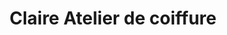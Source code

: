 ---
title: "Claire Atelier de coiffure"
url: /grand-champ/claire-atelier-de-coiffure/
shop: coiffeur
---